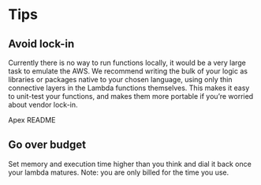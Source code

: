 # Tips


## Avoid lock-in
Currently there is no way to run functions locally, it would be a very large task to emulate the AWS. We recommend writing the bulk of your logic as libraries or packages native to your chosen language, using only thin connective layers in the Lambda functions themselves. This makes it easy to unit-test your functions, and makes them more portable if you’re worried about vendor lock-in.

Apex README


## Go over budget
Set memory and execution time higher than you think and dial it back once your lambda matures. Note: you are only billed for the time you use.
